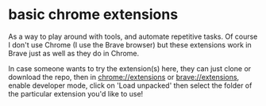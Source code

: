 # basic chrome extensions


As a way to play around with tools, and automate repetitive tasks. Of
course I don't use Chrome (I use the Brave browser) but these
extensions work in Brave just as well as they do in Chrome.

In case someone wants to try the extension(s) here, they can just
clone or download the repo, then in <chrome://extensions> or
<brave://extensions>, enable developer mode,  click on 'Load unpacked'
then select the folder of the particular extension you'd like to use!
